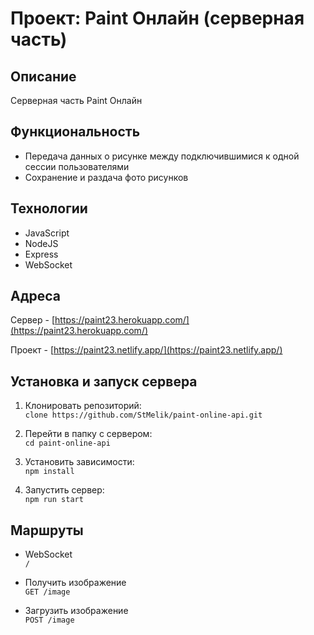 # Проект: Paint Онлайн (серверная часть)

## Описание
Серверная часть Paint Онлайн

## Функциональность
* Передача данных о рисунке между подключившимися к одной сессии пользователями
* Сохранение и раздача фото рисунков

## Технологии
* JavaScript
* NodeJS
* Express
* WebSocket

## Адреса
Сервер - [https://paint23.herokuapp.com/](https://paint23.herokuapp.com/)

Проект - [https://paint23.netlify.app/](https://paint23.netlify.app/)

## Установка и запуск сервера
1. Клонировать репозиторий:  
  `clone https://github.com/StMelik/paint-online-api.git`

2. Перейти в папку с сервером:  
  `cd paint-online-api`

3. Установить зависимости:  
  `npm install`

4. Запустить сервер:  
  `npm run start`

## Маршруты

* WebSocket  
  `/`

* Получить изображение  
  `GET /image`

* Загрузить изображение  
  `POST /image`
